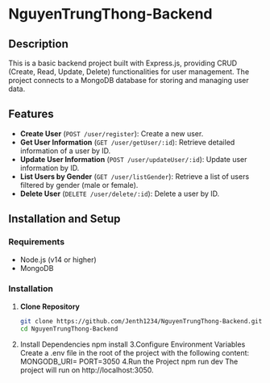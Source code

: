 # NguyenTrungThong-Backend

## Description

This is a basic backend project built with Express.js, providing CRUD (Create, Read, Update, Delete) functionalities for user management. The project connects to a MongoDB database for storing and managing user data.

## Features

- **Create User** (`POST /user/register`): Create a new user.
- **Get User Information** (`GET /user/getUser/:id`): Retrieve detailed information of a user by ID.
- **Update User Information** (`POST /user/updateUser/:id`): Update user information by ID.
- **List Users by Gender** (`GET /user/listGender`): Retrieve a list of users filtered by gender (male or female).
- **Delete User** (`DELETE /user/delete/:id`): Delete a user by ID.

## Installation and Setup

### Requirements

- Node.js (v14 or higher)
- MongoDB

### Installation

1. **Clone Repository**

   ```bash
   git clone https://github.com/Jenth1234/NguyenTrungThong-Backend.git
   cd NguyenTrungThong-Backend
2.  Install Dependencies
    npm install
3.Configure Environment Variables
Create a .env file in the root of the project with the following content:
    MONGODB_URI=<your-mongodb-uri>
    PORT=3050
4.Run the Project
    npm run dev
The project will run on http://localhost:3050.

